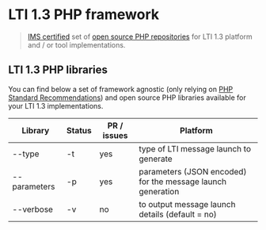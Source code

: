 # LTI 1.3 PHP framework

> [IMS certified](https://site.imsglobal.org/certifications/open-assessment-technologies-sa/tao-lti-13-devkit) set of [open source PHP repositories](https://github.com/oat-sa?q=lti1p3) for LTI 1.3 platform and / or tool implementations.

## LTI 1.3 PHP libraries

You can find below a set of framework agnostic (only relying on [PHP Standard Recommendations](https://www.php-fig.org/psr/)) and open source PHP libraries available for your LTI 1.3 implementations.

| Library           | Status  | PR / issues | Platform                                                  |
|----------------|-------------|----------|--------------------------------------------------------------|
| --type         | -t          | yes      | type of LTI message launch to generate                       |
| --parameters   | -p          | yes      | parameters (JSON encoded) for the message launch generation  |
| --verbose      | -v          | no       | to output message launch details (default = no)              |